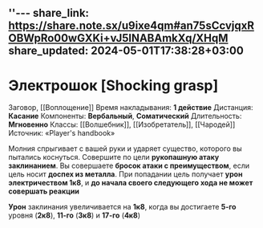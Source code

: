 ''---
share_link: https://share.note.sx/u9ixe4qm#an75sCcvjqxROBWpRo00wGXKi+vJ5lNABAmkXq/XHqM
share_updated: 2024-05-01T17:38:28+03:00
---
# Электрошок [Shocking grasp]
Заговор, [[Воплощение]]
Время накладывания: **1 действие**
Дистанция: **Касание**
Компоненты: **Вербальный**, **Соматический**
Длительность: **Мгновенно**
Классы: [[Волшебник]], [[Изобретатель]], [[Чародей]]
Источник: «Player's handbook»

Молния спрыгивает с вашей руки и ударяет существо, которого вы пытались коснуться. Совершите по цели **рукопашную атаку заклинанием**. Вы совершаете **бросок атаки с преимуществом**, если цель носит **доспех из металла**. При попадании цель получает **урон электричеством 1к8**, и **до начала своего следующего хода не может совершать реакции**

**Урон** заклинания увеличивается на **1к8**, когда вы достигаете **5-го** уровня (**2к8**), **11-го** (**3к8**) и **17-го** (**4к8**)